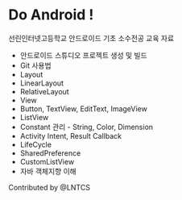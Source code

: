 # Do Android !

선린인터넷고등학교 안드로이드 기초 소수전공 교육 자료

- 안드로이드 스튜디오 프로젝트 생성 및 빌드
- Git 사용법
- Layout
 - LinearLayout
 - RelativeLayout
- View
 - Button, TextView, EditText, ImageView
 - ListView
- Constant 관리 - String, Color, Dimension
- Activity Intent, Result Callback
- LifeCycle
- SharedPreference
- CustomListView
- 자바 객체지향 이해

Contributed by @LNTCS
